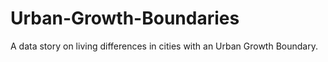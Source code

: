 # Urban-Growth-Boundaries
A data story on living differences in cities with an Urban Growth Boundary.

